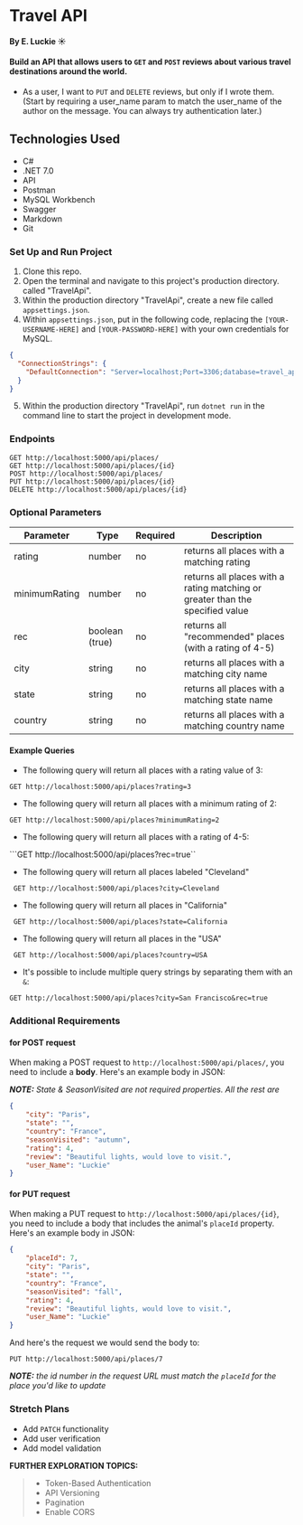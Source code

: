 # Travel API 

#### By E. Luckie ☀️

#### Build an API that allows users to `GET` and `POST` reviews about various travel destinations around the world.

* As a user, I want to `PUT` and `DELETE` reviews, but only if I wrote them. (Start by requiring a user_name param to match the user_name of the author on the message. You can always try authentication later.)

## Technologies Used

* C#
* .NET 7.0
* API
* Postman
* MySQL Workbench
* Swagger
* Markdown
* Git

### Set Up and Run Project

1. Clone this repo.
2. Open the terminal and navigate to this project's production directory. called "TravelApi".
3. Within the production directory "TravelApi", create a new file called `appsettings.json`.
4. Within `appsettings.json`, put in the following code, replacing the `[YOUR-USERNAME-HERE]` and `[YOUR-PASSWORD-HERE]` with your own credentials for MySQL. 

```json
{
  "ConnectionStrings": {
    "DefaultConnection": "Server=localhost;Port=3306;database=travel_api;uid=[YOUR-USERNAME-HERE];pwd=[YOUR-PASSWORD-HERE];"
  }
}
```

5. Within the production directory "TravelApi", run `dotnet run` in the command line to start the project in development mode.

### Endpoints

```
GET http://localhost:5000/api/places/
GET http://localhost:5000/api/places/{id}
POST http://localhost:5000/api/places/
PUT http://localhost:5000/api/places/{id}
DELETE http://localhost:5000/api/places/{id}
```

### Optional Parameters
| Parameter | Type | Required | Description |
| --------- | ---- | -------- | ----------- |
| rating | number | no | returns all places with a matching rating |
| minimumRating | number | no | returns all places with a rating matching or greater than the specified value |
| rec | boolean (true) | no | returns all "recommended" places (with a rating of 4-5) |
| city | string | no | returns all places with a matching city name | 
| state | string | no | returns all places with a matching state name |
| country | string | no | returns all places with a matching country name |


#### Example Queries
* The following query will return all places with a rating value of 3:

```GET http://localhost:5000/api/places?rating=3```

* The following query will return all places with a minimum rating of 2:

```GET http://localhost:5000/api/places?minimumRating=2```

* The following query will return all places with a rating of 4-5:

```GET http://localhost:5000/api/places?rec=true``

* The following query will return all places labeled "Cleveland"

``` GET http://localhost:5000/api/places?city=Cleveland```

* The following query will return all places in "California"

``` GET http://localhost:5000/api/places?state=California```

* The following query will return all places in the "USA"

``` GET http://localhost:5000/api/places?country=USA```

* It's possible to include multiple query strings by separating them with an `&`:

```GET http://localhost:5000/api/places?city=San Francisco&rec=true```


### Additional Requirements

#### for POST request

When making a POST request to `http://localhost:5000/api/places/`, you need to include a **body**. Here's an example body in JSON:

_**NOTE:** State & SeasonVisited are not required properties. All the rest are_

```json
{
    "city": "Paris",
    "state": "",
    "country": "France",
    "seasonVisited": "autumn",
    "rating": 4,
    "review": "Beautiful lights, would love to visit.",
    "user_Name": "Luckie"
}
```

#### for PUT request
When making a PUT request to `http://localhost:5000/api/places/{id}`, you need to include a body that includes the animal's `placeId` property. Here's an example body in JSON:

```json
{
    "placeId": 7,
    "city": "Paris",
    "state": "",
    "country": "France",
    "seasonVisited": "fall",
    "rating": 4,
    "review": "Beautiful lights, would love to visit.",
    "user_Name": "Luckie"
}
```

And here's the request we would send the body to:

`PUT http://localhost:5000/api/places/7`

_**NOTE:** the id number in the request URL must match the `placeId` for the place you'd like to update_

### Stretch Plans

* Add `PATCH` functionality
* Add user verification
* Add model validation

**FURTHER EXPLORATION TOPICS:**
> * Token-Based Authentication
> * API Versioning
> * Pagination
> * Enable CORS